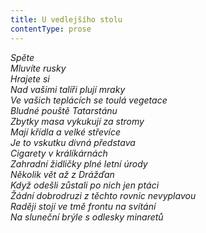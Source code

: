 ```yaml
---
title: U vedlejšího stolu
contentType: prose
---
```


_Spěte  
Mluvíte rusky  
Hrajete si  
Nad vašimi talíři plují mraky  
Ve vašich teplácích se toulá vegetace  
Bludné pouště Tatarstánu  
Zbytky masa vykukují za stromy  
Mají křídla a velké střevíce  
Je to vskutku divná představa  
Cigarety v králíkárnách  
Zahradní židličky plné letní úrody  
Několik vět až z Drážďan  
Když odešli zůstali po nich jen ptáci  
Žádní dobrodruzi z těchto rovnic nevyplavou  
Raději stojí ve tmě frontu na svítání  
Na sluneční brýle s odlesky minaretů_
